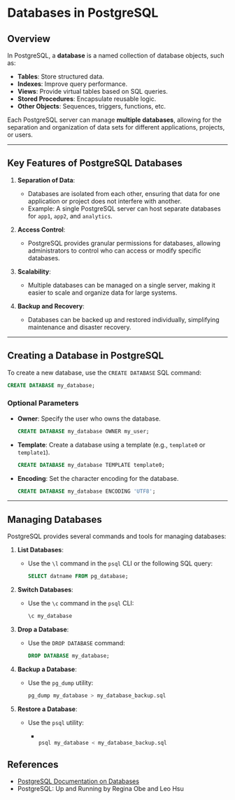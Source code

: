 # Databases in PostgreSQL

## Overview

In PostgreSQL, a **database** is a named collection of database objects, such as:

- **Tables**: Store structured data.
- **Indexes**: Improve query performance.
- **Views**: Provide virtual tables based on SQL queries.
- **Stored Procedures**: Encapsulate reusable logic.
- **Other Objects**: Sequences, triggers, functions, etc.

Each PostgreSQL server can manage **multiple databases**, allowing for the separation and organization of data sets for different applications, projects, or users.

---

## Key Features of PostgreSQL Databases

1. **Separation of Data**:

   - Databases are isolated from each other, ensuring that data for one application or project does not interfere with another.
   - Example: A single PostgreSQL server can host separate databases for `app1`, `app2`, and `analytics`.

2. **Access Control**:

   - PostgreSQL provides granular permissions for databases, allowing administrators to control who can access or modify specific databases.

3. **Scalability**:

   - Multiple databases can be managed on a single server, making it easier to scale and organize data for large systems.

4. **Backup and Recovery**:
   - Databases can be backed up and restored individually, simplifying maintenance and disaster recovery.

---

## Creating a Database in PostgreSQL

To create a new database, use the `CREATE DATABASE` SQL command:

```sql
CREATE DATABASE my_database;
```

### Optional Parameters

- **Owner**: Specify the user who owns the database.

  ```sql
  CREATE DATABASE my_database OWNER my_user;

  ```

- **Template**: Create a database using a template (e.g., `template0` or `template1`).

  ```sql
  CREATE DATABASE my_database TEMPLATE template0;

  ```

- **Encoding**: Set the character encoding for the database.

  ```sql
  CREATE DATABASE my_database ENCODING 'UTF8';

  ```

---

## Managing Databases

PostgreSQL provides several commands and tools for managing databases:

1. **List Databases**:

   - Use the `\l` command in the `psql` CLI or the following SQL query:

     ```sql
     SELECT datname FROM pg_database;

     ```

2. **Switch Databases**:

   - Use the `\c` command in the `psql` CLI:

     ```sql
     \c my_database

     ```

3. **Drop a Database**:

   - Use the `DROP DATABASE` command:

     ```sql
     DROP DATABASE my_database;

     ```

4. **Backup a Database**:

   - Use the `pg_dump` utility:

     ```bash
     pg_dump my_database > my_database_backup.sql

     ```

5. **Restore a Database**:

   - Use the `psql` utility:

     - ```bash

       psql my_database < my_database_backup.sql

       ```

## References

- [PostgreSQL Documentation on Databases](https://www.postgresql.org/docs/current/managing-databases.html)
- PostgreSQL: Up and Running by Regina Obe and Leo Hsu
